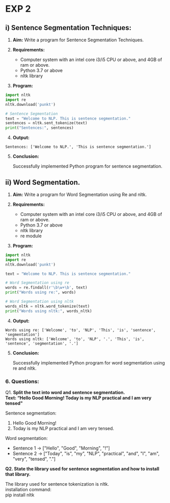 # EXP 2
## i) Sentence Segmentation Techniques:
1. **Aim:** Write a program for Sentence Segmentation Techniques.
   
2. **Requirements:**
    * Computer system with an intel core i3/i5 CPU or above, and 4GB of ram or above.
    * Python 3.7 or above
    * nltk library
      
3. **Program:**
```python
import nltk
import re
nltk.download('punkt')

# Sentence Segmentation
text = "Welcome to NLP. This is sentence segmentation."
sentences = nltk.sent_tokenize(text)
print("Sentences:", sentences)
```
4. **Output:**
   
```Sentences: ['Welcome to NLP.', 'This is sentence segmentation.']```

5. **Conclusion:**
   
   Successfully implemented Python program for sentence segmentation.

## ii) Word Segmentation.
1. **Aim:** Write a program for Word Segmentation using Re and nltk.
   
2. **Requirements:**
    * Computer system with an intel core i3/i5 CPU or above, and 4GB of ram or above.
    * Python 3.7 or above
    * nltk library
    * re module
      
3. **Program:**
```python
import nltk
import re
nltk.download('punkt')

text = "Welcome to NLP. This is sentence segmentation."

# Word Segmentation using re
words = re.findall(r'\b\w+\b', text)
print("Words using re:", words)

# Word Segmentation using nltk
words_nltk = nltk.word_tokenize(text)
print("Words using nltk:", words_nltk)
```
4. **Output:**
   
```
Words using re: ['Welcome', 'to', 'NLP', 'This', 'is', 'sentence', 'segmentation']
Words using nltk: ['Welcome', 'to', 'NLP', '.', 'This', 'is', 'sentence', 'segmentation', '.']
```
5. **Conclusion:**
   
   Successfully implemented Python program for word segmentation using re and nltk.

### 6. Questions:

Q1. **Split the text into word and sentence segmentation.  
Text: “Hello Good Morning! Today is my NLP practical and I am very tensed"**

Sentence segmentation:  
1. Hello Good Morning!
2. Today is my NLP practical and I am very tensed.

Word segmentation:  
* Sentence 1 → ["Hello", "Good", "Morning", "!"]  
* Sentence 2 → ["Today", "is", "my", "NLP", "practical", "and", "I", "am", "very", "tensed", "."]

**Q2. State the library used for sentence segmentation and how to install that library.**

The library used for sentence tokenization is nltk.  
installation command:  
      pip install nltk
